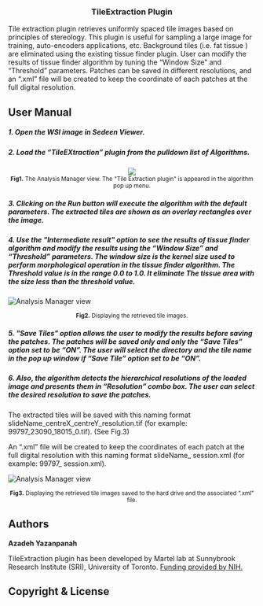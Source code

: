 <h3 align="center">TileExtraction Plugin</h3>
  
Tile extraction plugin retrieves uniformly spaced tile images based on principles of stereology. This plugin is useful for sampling a large image for training, auto-encoders applications, etc.
Background tiles (i.e. fat tissue ) are eliminated using the existing tissue finder plugin.
User can modify the results of tissue finder algorithm by tuning the “Window Size” and “Threshold” parameters.
Patches can be saved in different resolutions, and an “.xml” file will be created to keep the coordinate of each patches at the full digital resolution.

## User Manual
##### 1.	Open the WSI image in Sedeen Viewer. 
##### 2.	Load the “TileEXtraction” plugin from the pulldown list of Algorithms.

<div align="center">
  <img src="https://github.com/sedeen-piip-plugins/TileExtraction_Plugin/blob/master/Images/TileExtraction_1.png"/>
</div>
<div align="center">
  <sub> <strong>Fig1.</strong> The Analysis Manager view. The "Tile Extraction plugin" is appeared in the algorithm pop up      menu.</sub>
</div>


##### 3.  Clicking on the Run button will execute the algorithm with the default parameters. The extracted tiles are shown as an overlay rectangles over the image.
##### 4.  Use the "Intermediate result" option to see the results of tissue finder algorithm and modify the results using the “Window Size” and “Threshold” parameters. The window size is the kernel size used to perform morphological operation in the tissue finder algorithm. The Threshold value is in the range 0.0 to 1.0. It eliminate The tissue area with the size less than the threshold value.

![Analysis Manager view](https://github.com/sedeen-piip-plugins/TileExtraction_Plugin/blob/master/Images/TileExtraction_2.png)
<div align="center">
  <sub><strong>Fig2.</strong> Displaying the retrieved tile images.</sub>
</div>


##### 5.  "Save Tiles" option allows the user to modify the results before saving the patches. The patches will be saved only and only the “Save Tiles” option set to be “ON”. The user will select the directory and the tile name in the pop up window if “Save Tile” option set to be “ON”.
##### 6.  Also, the algorithm detects the hierarchical resolutions of the loaded image and presents them in “Resolution” combo box. The user can select the desired resolution to save the patches.

The extracted tiles will be saved with this naming format slideName_centreX_centreY_resolution.tif (for example: 99797_23090_18015_0.tif). (See Fig.3)

An “.xml” file will be created to keep the coordinates of each patch at the full digital resolution with this naming format slideName_ session.xml (for example: 99797_ session.xml).

![Analysis Manager view](https://github.com/sedeen-piip-plugins/TileExtraction_Plugin/blob/master/Images/TileExtraction_3.png)
<div align="center">
  <sub><strong>Fig3.</strong> Displaying the retrieved tile images saved to the hard drive and the associated “.xml” file.</sub>
</div>


## Authors
**Azadeh Yazanpanah**

TileExtraction plugin has been developed by Martel lab at Sunnybrook Research Institute (SRI), University of Toronto.
[Funding provided by NIH.](https://itcr.nci.nih.gov/funded-project/pathology-image-informatics-platform-visualization-analysis-and-management)

## Copyright & License

